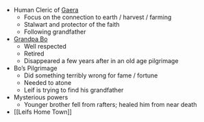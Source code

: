 - Human Cleric of [Gaera](Components/Gaera.md)
	- Focus on the connection to earth / harvest / farming
	- Stalwart and protector of the faith
	- Following grandfather
- [Grandpa Bo](Components/Grandpa%20Bo.md)
	- Well respected
	- Retired
	- Disappeared a few years after in an old age pilgrimage
- Bo’s Pilgrimage
	- Did something terribly wrong for fame / fortune
	- Needed to atone
	- Leif is trying to find his grandfather
- Mysterious powers
	- Younger brother fell from rafters; healed him from near death
- [[Leifs Home Town]]